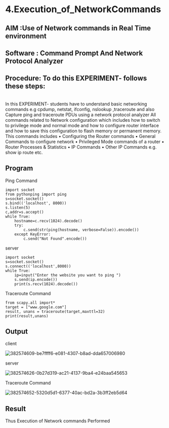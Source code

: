 # 4.Execution_of_NetworkCommands
## AIM :Use of Network commands in Real Time environment
## Software : Command Prompt And Network Protocol Analyzer
## Procedure: To do this EXPERIMENT- follows these steps:
<BR>
In this EXPERIMENT- students have to understand basic networking commands e.g cpdump, netstat, ifconfig, nslookup ,traceroute and also Capture ping and traceroute PDUs using a network protocol analyzer 
All commands related to Network configuration which includes how to switch to privilege mode
and normal mode and how to configure router interface and how to save this configuration to
flash memory or permanent memory.
This commands includes
• Configuring the Router commands
• General Commands to configure network
• Privileged Mode commands of a router
• Router Processes & Statistics
• IP Commands
• Other IP Commands e.g. show ip route etc.

## Program

Ping Command
```
import socket
from pythonping import ping
s=socket.socket()
s.bind(('localhost', 8000))
s.listen(5)
c,addr=s.accept()
while True:
    hostname=c.recv(1024).decode()
    try:
        c.send(str(ping(hostname, verbose=False)).encode())
    except KeyError:
        c.send("Not Found".encode())
 ```       
server
```
import socket
s=socket.socket()
s.connect(('localhost',8000))
while True:
    ip=input("Enter the website you want to ping ")
    s.send(ip.encode())
    print(s.recv(1024).decode())
 ```   
Traceroute Command
```
from scapy.all import*
target = ["www.google.com"]
result, unans = traceroute(target,maxttl=32)
print(result,unans)
```
## Output
client

![382574609-be7ffff6-e081-4307-b8ad-dda657006980](https://github.com/user-attachments/assets/90b405b7-9e60-4bfd-8c71-40bc0daf015d)

server

![382574626-0b27d319-ac21-4137-9ba4-e24baa545653](https://github.com/user-attachments/assets/54e3f066-6ece-494d-a0ec-712fb99a95d4)

Traceroute Command

![382574652-5320d5d1-6377-40ac-bd2a-3b3ff2eb5d64](https://github.com/user-attachments/assets/21c3c349-4461-4f8e-94f5-ffd499420a1b)

## Result
Thus Execution of Network commands Performed 

